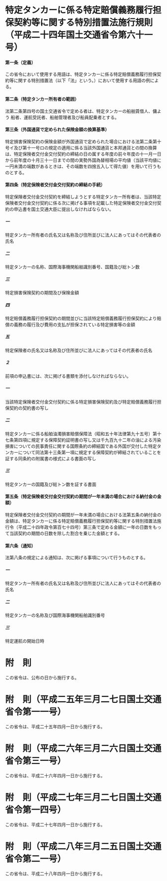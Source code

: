 # 特定タンカーに係る特定賠償義務履行担保契約等に関する特別措置法施行規則（平成二十四年国土交通省令第六十一号）
#### 第一条（定義）
この省令において使用する用語は、特定タンカーに係る特定賠償義務履行担保契約等に関する特別措置法（以下「法」という。）において使用する用語の例による。
#### 第二条（特定タンカー所有者の範囲）
法第二条第四号の国土交通省令で定める者は、特定タンカーの船舶賃借人、傭よう
船者、運航受託者、船舶管理者及び船員配乗者とする。
#### 第三条（外国通貨で定められた保険金額の換算基準）
特定損害保険契約の保険金額が外国通貨で定められた場合における法第二条第十号イ及び第十一号ロの規定の適用に係る当該外国通貨と本邦通貨との間の換算は、特定保険者交付金交付契約の締結の日の属する年度の前々年度の十一月一日から前年度の十月三十一日までの間の実勢外国為替相場の平均値（当該平均値に一円未満の端数があるときは、その端数を四捨五入して得た値）を用いて行うものとする。
#### 第四条（特定保険者交付金交付契約の締結の手続）
特定保険者交付金交付契約を締結しようとする特定タンカー所有者は、当該特定保険者交付金交付契約に係る次に掲げる事項を記載した特定保険者交付金交付契約の申込書を国土交通大臣に提出しなければならない。
##### 一
特定タンカー所有者の氏名又は名称及び住所並びに法人にあってはその代表者の氏名
##### 二
特定タンカーの名称、国際海事機関船舶識別番号、国籍及び総トン数
##### 三
特定損害保険契約の期間及び保険金額
##### 四
特定賠償義務履行担保契約の期間並びに当該特定賠償義務履行担保契約により賠償の義務の履行及び費用の支払が担保されている特定損害等の金額
##### 五
特定保険者の氏名又は名称及び住所並びに法人にあってはその代表者の氏名
##### ２
前項の申込書には、次に掲げる書類を添付しなければならない。
##### 一
当該特定保険者交付金交付契約に係る特定損害保険契約及び特定賠償義務履行担保契約の契約書の写し
##### 二
特定タンカーに係る船舶油濁損害賠償保障法（昭和五十年法律第九十五号）第十七条第四項に規定する保障契約証明書の写し又は千九百九十二年の油による汚染損害についての民事責任に関する国際条約の締結国である外国が交付した特定タンカーについて同法第十三条第一項に規定する保障契約が締結されていることを証する同条約の附属書の様式による書面の写し
##### 三
特定タンカーの国籍及び総トン数を証する書面
#### 第五条（特定保険者交付金交付契約の期間が一年未満の場合における納付金の金額）
特定保険者交付金交付契約の期間が一年未満の場合における法第五条の納付金の金額は、特定タンカーに係る特定賠償義務履行担保契約等に関する特別措置法施行令（平成二十四年政令第百七十四号）第三条で定める金額に一年の日数をもって当該契約の期間の日数を除した割合を乗じた金額とする。
#### 第六条（通知）
法第八条の規定による通知は、次に掲げる事項について行うものとする。
##### 一
特定タンカー所有者の氏名又は名称及び住所並びに法人にあってはその代表者の氏名
##### 二
特定タンカーの名称及び国際海事機関船舶識別番号
##### 三
特定運航の開始日時
# 附　則
この省令は、公布の日から施行する。
# 附　則（平成二五年三月二七日国土交通省令第一一号）
この省令は、平成二十五年四月一日から施行する。
# 附　則（平成二六年三月二六日国土交通省令第三一号）
この省令は、平成二十六年四月一日から施行する。
# 附　則（平成二七年三月二七日国土交通省令第一四号）
この省令は、平成二十七年四月一日から施行する。
# 附　則（平成二八年三月二五日国土交通省令第二一号）
この省令は、平成二十八年四月一日から施行する。
